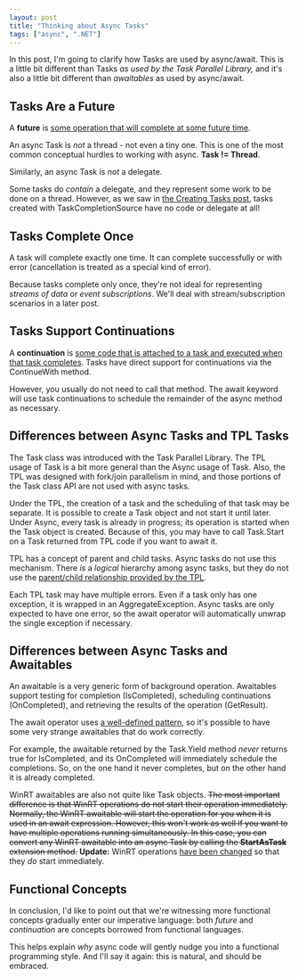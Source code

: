 ```yaml
---
layout: post
title: "Thinking about Async Tasks"
tags: ["async", ".NET"]
---
```



In this post, I'm going to clarify how Tasks are used by async/await. This is a little bit different than Tasks _as used by the Task Parallel Library,_ and it's also a little bit different than _awaitables_ as used by async/await.



## Tasks Are a Future



A **future** is [some operation that will complete at some future time](http://en.wikipedia.org/wiki/Futures_and_promises).





An async Task is _not_ a thread - not even a tiny one. This is one of the most common conceptual hurdles to working with async. **Task != Thread**.





Similarly, an async Task is _not_ a delegate.





Some tasks do _contain_ a delegate, and they represent some work to be done on a thread. However, as we saw in [the Creating Tasks post](http://blog.stephencleary.com/2012/02/creating-tasks.html), tasks created with TaskCompletionSource<T> have no code or delegate at all!



## Tasks Complete Once



A task will complete exactly one time. It can complete successfully or with error (cancellation is treated as a special kind of error).





Because tasks complete only once, they're not ideal for representing _streams of data_ or _event subscriptions_. We'll deal with stream/subscription scenarios in a later post.



## Tasks Support Continuations



A **continuation** is [some code that is attached to a task and executed when that task completes](http://msdn.microsoft.com/en-us/library/ee372288.aspx). Tasks have direct support for continuations via the ContinueWith method.





However, you usually do not need to call that method. The await keyword will use task continuations to schedule the remainder of the async method as necessary.



## Differences between Async Tasks and TPL Tasks



The Task class was introduced with the Task Parallel Library. The TPL usage of Task is a bit more general than the Async usage of Task. Also, the TPL was designed with fork/join parallelism in mind, and those portions of the Task class API are not used with async tasks.





Under the TPL, the creation of a task and the scheduling of that task may be separate. It is possible to create a Task object and not start it until later. Under Async, every task is already in progress; its operation is started when the Task object is created. Because of this, you may have to call Task.Start on a Task returned from TPL code if you want to await it.





TPL has a concept of parent and child tasks. Async tasks do not use this mechanism. There _is_ a _logical_ hierarchy among async tasks, but they do not use the [parent/child relationship provided by the TPL](http://msdn.microsoft.com/en-us/library/dd997417.aspx).





Each TPL task may have multiple errors. Even if a task only has one exception, it is wrapped in an AggregateException. Async tasks are only expected to have one error, so the await operator will automatically unwrap the single exception if necessary.



## Differences between Async Tasks and Awaitables



An awaitable is a very generic form of background operation. Awaitables support testing for completion (IsCompleted), scheduling continuations (OnCompleted), and retrieving the results of the operation (GetResult).





The await operator uses [a well-defined pattern](http://blogs.msdn.com/b/lucian/archive/2011/04/15/async-ctp-refresh-design-changes.aspx), so it's possible to have some very strange awaitables that do work correctly.





For example, the awaitable returned by the Task.Yield method _never_ returns true for IsCompleted, and its OnCompleted will immediately schedule the completions. So, on the one hand it never completes, but on the other hand it is already completed.





WinRT awaitables are also not quite like Task objects. <del>The most important difference is that WinRT operations do not start their operation immediately. Normally, the WinRT awaitable will start the operation for you when it is used in an await expression. However, this won't work as well if you want to have multiple operations running simultaneously. In this case, you can convert any WinRT awaitable into an async Task by calling the **StartAsTask** extension method.</del> **Update:** WinRT operations [have been changed](http://blogs.msdn.com/b/windowsappdev/archive/2012/03/20/keeping-apps-fast-and-fluid-with-asynchrony-in-the-windows-runtime.aspx) so that they _do_ start immediately.



## Functional Concepts



In conclusion, I'd like to point out that we're witnessing more functional concepts gradually enter our imperative language: both _future_ and _continuation_ are concepts borrowed from functional languages.





This helps explain _why_ async code will gently nudge you into a functional programming style. And I'll say it again: this is natural, and should be embraced.

